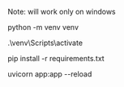 Note: will work only on windows

python -m venv venv

.\venv\Scripts\activate

pip install -r requirements.txt

uvicorn app:app --reload
